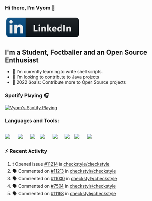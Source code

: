 ### Hi there, I'm Vyom 👋

<a href="https://www.linkedin.com/in/vyom-yadav-66a97918b/">
    <img src="https://github.com/MikeCodesDotNET/ColoredBadges/blob/master/svg/social/linkedin.svg" alt="gitter" style="vertical-align:top; margin:6px 4px">
</a>  

## I'm a Student, Footballer and an Open Source Enthusiast

- 🌱 I’m currently learning to write shell scripts.
- 👯 I’m looking to contribute to Java projects
- 🥅 2022 Goals: Contribute more to Open Source projects

### Spotify Playing 🎧

[<img src="https://novatorem-git-master-vyom-yadav.vercel.app/api/spotify" alt="Vyom's Spotify Playing" width="350" />](https://open.spotify.com/user/312oauov5ttlvf6hg6yygyiz3m4m)


### Languages and Tools:

<img src="https://qph.fs.quoracdn.net/main-qimg-48b7a3d8958565e7aa3ad4dbf2312770.webp" height="30"> &nbsp; &nbsp;  <img src="https://www.techbaz.org/Course/img/c-logo.png" height="30"> &nbsp; &nbsp;  <img src="https://image.flaticon.com/icons/png/512/25/25231.png" height="30"> &nbsp; <img src="https://resources.jetbrains.com/storage/products/intellij-idea/img/meta/intellij-idea_logo_300x300.png" height="30"> &nbsp; &nbsp; <img src="https://www.tinkercad.com/favicon.ico" height="30"> &nbsp; &nbsp;  <img src="https://upload.wikimedia.org/wikipedia/commons/thumb/e/e0/Git-logo.svg/1280px-Git-logo.svg.png" height="25">&nbsp; &nbsp;<img src="https://upload.wikimedia.org/wikipedia/commons/thumb/c/c3/Python-logo-notext.svg/1200px-Python-logo-notext.svg.png" height="25"> &nbsp; &nbsp; <img src="https://www.djangoproject.com/m/img/logos/django-logo-negative.png" height="25">
---

### :zap: Recent Activity

<!--START_SECTION:activity-->
1. ❗️ Opened issue [#11214](https://github.com/checkstyle/checkstyle/issues/11214) in [checkstyle/checkstyle](https://github.com/checkstyle/checkstyle)
2. 🗣 Commented on [#11213](https://github.com/checkstyle/checkstyle/issues/11213) in [checkstyle/checkstyle](https://github.com/checkstyle/checkstyle)
3. 🗣 Commented on [#11030](https://github.com/checkstyle/checkstyle/issues/11030) in [checkstyle/checkstyle](https://github.com/checkstyle/checkstyle)
4. 🗣 Commented on [#7504](https://github.com/checkstyle/checkstyle/issues/7504) in [checkstyle/checkstyle](https://github.com/checkstyle/checkstyle)
5. 🗣 Commented on [#11198](https://github.com/checkstyle/checkstyle/issues/11198) in [checkstyle/checkstyle](https://github.com/checkstyle/checkstyle)
<!--END_SECTION:activity-->





